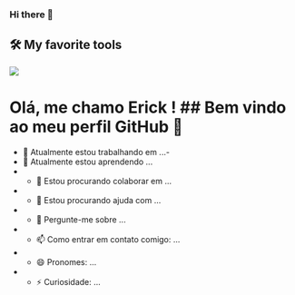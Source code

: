 ### Hi there 👋

<!--
**ErickAlmeida702/ErickAlmeida702** is a ✨ _special_ ✨ repository because its `README.md` (this file) appears on your GitHub profile.

Here are some ideas to get you started:

- 🔭 I’m currently working on ...
- 🌱 I’m currently learning ...
- 👯 I’m looking to collaborate on ...
- 🤔 I’m looking for help with ...
- 💬 Ask me about ...
- 📫 How to reach me: ...
- 😄 Pronouns: ...
- ⚡ Fun fact: ...
-->
## 🛠️ My favorite tools
<link rel="stylesheet" href="https://cdn.jsdelivr.net/gh/devicons/devicon@v2.15.1/devicon.min.css">
<img src="https://cdn.jsdelivr.net/gh/devicons/devicon/icons/javascript/javascript-original.svg" />






# Olá, me chamo Erick ! ## Bem vindo ao meu perfil GitHub 👋
- 🔭 Atualmente estou trabalhando em ...- 
- 🌱 Atualmente estou aprendendo ...
- - 👯 Estou procurando colaborar em ...
- - 🤔 Estou procurando ajuda com ...
- - 💬 Pergunte-me sobre ...
- - 📫 Como entrar em contato comigo: ...
- - 😄 Pronomes: ...
- - ⚡ Curiosidade: ...
